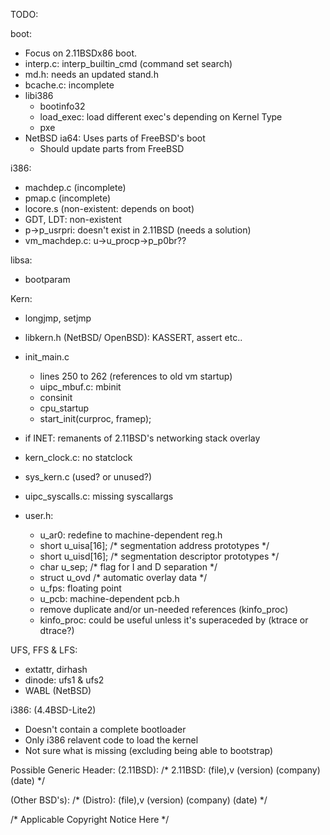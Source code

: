 TODO:

boot: 
- Focus on 2.11BSDx86 boot.
- interp.c: interp_builtin_cmd (command set search)
- md.h: needs an updated stand.h 
- bcache.c: incomplete
- libi386
	- bootinfo32
	- load_exec: load different exec's depending on Kernel Type 
	- pxe
- NetBSD ia64: Uses parts of FreeBSD's boot
	- Should update parts from FreeBSD

i386:
- machdep.c (incomplete)
- pmap.c (incomplete)
- locore.s (non-existent: depends on boot)
- GDT, LDT: non-existent
- p->p_usrpri: doesn't exist in 2.11BSD (needs a solution)
- vm_machdep.c: u->u_procp->p_p0br??

libsa:
- bootparam

Kern:
- longjmp, setjmp
- libkern.h (NetBSD/ OpenBSD): KASSERT, assert etc..
- init_main.c
	- lines 250 to 262 (references to old vm startup)
	- uipc_mbuf.c: mbinit
	- consinit
	- cpu_startup
	- start_init(curproc, framep);
- if INET: remanents of 2.11BSD's networking stack overlay
- kern_clock.c: no statclock
- sys_kern.c (used? or unused?)
- uipc_syscalls.c: missing syscallargs

- user.h: 
	- u_ar0: redefine to machine-dependent reg.h
	- short	u_uisa[16];					/* segmentation address prototypes */
	- short	u_uisd[16];					/* segmentation descriptor prototypes */
	- char	u_sep;						/* flag for I and D separation */
	- struct u_ovd						/* automatic overlay data */
	- u_fps: floating point 
	- u_pcb: machine-dependent pcb.h
	- remove duplicate and/or un-needed references (kinfo_proc)
	- kinfo_proc: could be useful unless it's superaceded by (ktrace or dtrace?) 
	
UFS, FFS & LFS:
- extattr, dirhash
- dinode: ufs1 & ufs2
- WABL (NetBSD)

i386: (4.4BSD-Lite2)
- Doesn't contain a complete bootloader
- Only i386 relavent code to load the kernel
- Not sure what is missing (excluding being able to bootstrap)  

Possible Generic Header: 
(2.11BSD):
/* 2.11BSD: (file),v (version) (company) (date) */

(Other BSD's):
/* (Distro): (file),v (version) (company) (date) */

/* Applicable Copyright Notice Here */
